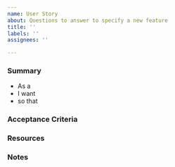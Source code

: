 ```yaml
---
name: User Story
about: Questions to answer to specify a new feature
title: ''
labels: ''
assignees: ''

---
```


### Summary

- As a <!-- user concerned by the story -->
- I want <!-- goal of the story -->
- so that  <!-- reason for the story -->

### Acceptance Criteria
<!--
These steps should be **directly convertible** to integration/e2e tests, they ensure that our implementation is complete and concretely meets the user's needs so don't hesitate to give as much details as possible.

- [ ] 1. I click on the “submit” button.
- [ ] 2. A modal window appears if I don’t have enough credits.
- [ ] 3. The modal window contains the following:
  - [ ] 1. [...]

[
Also, here are a few points that need to be addressed:

1. Constraint 1;
1. Constraint 2;
1. Constraint 3.
]
-->

### Resources
<!--
* Mockups: [Here goes a URL to or the name of the mockup(s) in Figma];
* Testing URL: [Here goes a URL to the testing branch or IP];
* Staging URL: [Here goes a URL to the feature on staging];
-->

### Notes
<!--
Some complementary notes if necessary:

* > Here goes a quote from an email
* Here goes whatever useful information can exist…
-->
